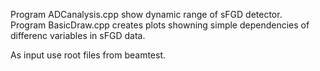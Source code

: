 Program ADCanalysis.cpp show dynamic range of sFGD detector. <br/>
Program BasicDraw.cpp creates plots showning simple dependencies of differenc variables in sFGD data. <br/>

As input use root files from beamtest. <br/>
